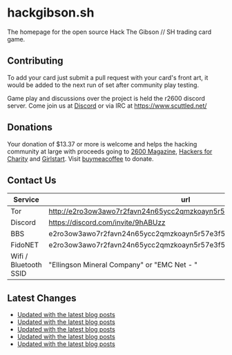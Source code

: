 # hackgibson.sh
The homepage for the open source Hack The Gibson // SH trading card game.


## Contributing

To add your card just submit a pull request with your card's front art, it would be added to the next run of set after community play testing.

Game play and discussions over the project is held the r2600 discord server. Come join us at [Discord](https://discord.com/invite/9hABUzz) or via IRC at https://www.scuttled.net/


## Donations

Your donation of $13.37 or more is welcome and helps the hacking community at large with proceeds going to [2600 Magazine](https://2600.com/), [Hackers for Charity](https://hackersforcharity.org) and [Girlstart](https://girlstart.org).  Visit [buymeacoffee](https://www.buymeacoffee.com/hackgibson.sh) to donate.


## Contact Us

Service | url
-|-
Tor | http://e2ro3ow3awo7r2favn24n65ycc2qmzkoayn5r57e3f56nvjwdcgg32ad.onion
Discord | https://discord.com/invite/9hABUzz
BBS | e2ro3ow3awo7r2favn24n65ycc2qmzkoayn5r57e3f56nvjwdcgg32ad.onion:23
FidoNET | e2ro3ow3awo7r2favn24n65ycc2qmzkoayn5r57e3f56nvjwdcgg32ad.onion:24554
Wifi / Bluetooth SSID | "Ellingson Mineral Company" or "EMC Net - <fidonet address>"

## Latest Changes
<!-- BLOG-POST-LIST:START -->
- [Updated with the latest blog posts](https://github.com/DFW2600/hackgibson.sh/commit/65d6dba3608b711ccd718b60d839e7ac8e6fca3f)
- [Updated with the latest blog posts](https://github.com/DFW2600/hackgibson.sh/commit/5919547931c1a65bfbd18769780965de6848a522)
- [Updated with the latest blog posts](https://github.com/DFW2600/hackgibson.sh/commit/cfd1b4c05522f8f9c6c4504202df37413ec99f4c)
- [Updated with the latest blog posts](https://github.com/DFW2600/hackgibson.sh/commit/cb765c044010ec9825c2e05395fa9dca48762c25)
- [Updated with the latest blog posts](https://github.com/DFW2600/hackgibson.sh/commit/51ef0703e83d14ae68d52dc431cc9feac8eb175e)
<!-- BLOG-POST-LIST:END -->
